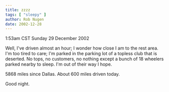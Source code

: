 ```yaml
---
title: zzzz
tags: [ "sleepy" ]
author: Rob Nugen
date: 2002-12-28
---
```


<p class=date>1:53am CST Sunday 29 December 2002</p>

<p>Well, I've driven almost an hour; I wonder how close I am to the
rest area.  I'm too tired to care; I'm parked in the parking lot of a
topless club that is deserted.  No tops, no customers, no nothing
except a bunch of 18 wheelers parked nearby to sleep.  I'm out of
their way I hope.</p>

<p>5868 miles since Dallas.  About 600 miles driven today.</p>

<p>Good night.</p>
